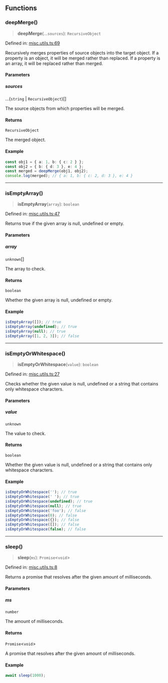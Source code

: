 

## Functions

### deepMerge()

> **deepMerge**(...`sources`): `RecursiveObject`

Defined in: [misc.utils.ts:69](https://github.com/spuxx1701/jslibs/blob/1a7e07eeae1e7166b7fbfc153430c6402621f270/packages/js-utils/src/utils/misc/misc.utils.ts#L69)

Recursively merges properties of source objects into the target object.
If a property is an object, it will be merged rather than replaced.
If a property is an array, it will be replaced rather than merged.

#### Parameters

##### sources

...(`string` \| `RecursiveObject`)[]

The source objects from which properties will be merged.

#### Returns

`RecursiveObject`

The merged object.

#### Example

```ts
const obj1 = { a: 1, b: { c: 2 } };
const obj2 = { b: { d: 3 }, e: 4 };
const merged = deepMerge(obj1, obj2);
console.log(merged); // { a: 1, b: { c: 2, d: 3 }, e: 4 }
```

---

### isEmptyArray()

> **isEmptyArray**(`array`): `boolean`

Defined in: [misc.utils.ts:47](https://github.com/spuxx1701/jslibs/blob/1a7e07eeae1e7166b7fbfc153430c6402621f270/packages/js-utils/src/utils/misc/misc.utils.ts#L47)

Returns true if the given array is null, undefined or empty.

#### Parameters

##### array

`unknown`[]

The array to check.

#### Returns

`boolean`

Whether the given array is null, undefined or empty.

#### Example

```ts
isEmptyArray([]); // true
isEmptyArray(undefined); // true
isEmptyArray(null); // true
isEmptyArray([1, 2, 3]); // false
```

---

### isEmptyOrWhitespace()

> **isEmptyOrWhitespace**(`value`): `boolean`

Defined in: [misc.utils.ts:27](https://github.com/spuxx1701/jslibs/blob/1a7e07eeae1e7166b7fbfc153430c6402621f270/packages/js-utils/src/utils/misc/misc.utils.ts#L27)

Checks whether the given value is null, undefined or a string that contains only whitespace characters.

#### Parameters

##### value

`unknown`

The value to check.

#### Returns

`boolean`

Whether the given value is null, undefined or a string that contains only whitespace characters.

#### Example

```ts
isEmptyOrWhitespace(''); // true
isEmptyOrWhitespace(' '); // true
isEmptyOrWhitespace(undefined); // true
isEmptyOrWhitespace(null); // true
isEmptyOrWhitespace('foo'); // false
isEmptyOrWhitespace(0); // false
isEmptyOrWhitespace({}); // false
isEmptyOrWhitespace([]); // false
isEmptyOrWhitespace(false); // false
```

---

### sleep()

> **sleep**(`ms`): `Promise`\<`void`\>

Defined in: [misc.utils.ts:8](https://github.com/spuxx1701/jslibs/blob/1a7e07eeae1e7166b7fbfc153430c6402621f270/packages/js-utils/src/utils/misc/misc.utils.ts#L8)

Returns a promise that resolves after the given amount of milliseconds.

#### Parameters

##### ms

`number`

The amount of milliseconds.

#### Returns

`Promise`\<`void`\>

A promise that resolves after the given amount of milliseconds.

#### Example

```ts
await sleep(1000);
```
